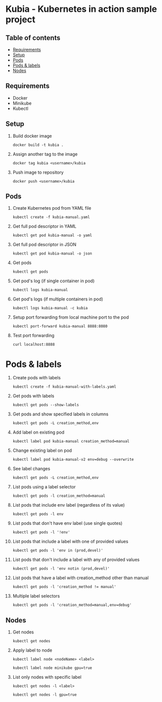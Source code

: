 # Kubia - Kubernetes in action sample project

## Table of contents
* [Requirements](#requirements)
* [Setup](#setup)
* [Pods](#pods)
* [Pods & labels](#pods--labels)
* [Nodes](#nodes)

## Requirements
* Docker
* Minikube
* Kubectl

## Setup
1. Build docker image

    ```docker build -t kubia .```

2. Assign another tag to the image

    ```docker tag kubia <username>/kubia```

3. Push image to repository

    ```docker push <username>/kubia```

## Pods
1. Create Kubernetes pod from YAML file
    
    ```kubectl create -f kubia-manual.yaml``` 

2. Get full pod descriptor in YAML
    
    ```kubectl get pod kubia-manual -o yaml``` 

3. Get full pod descriptor in JSON
    
    ```kubectl get pod kubia-manual -o json``` 

4. Get pods
    
    ```kubectl get pods``` 

5. Get pod's log (if single container in pod)
    
    ```kubectl logs kubia-manual```

6. Get pod's logs (if multiple containers in pod)
    
    ```kubectl logs kubia-manual -c kubia```

7. Setup port forwarding from local machine port to the pod
    
    ```kubectl port-forward kubia-manual 8888:8080```

8. Test port forwarding
    
    ```curl localhost:8888```

# Pods & labels

1. Create pods with labels
    
    ```kubectl create -f kubia-manual-with-labels.yaml```

2. Get pods with labels
    
    ```kubectl get pods --show-labels```

3. Get pods and show specified labels in columns
    
    ```kubectl get pods -L creation_method,env```

4. Add label on existing pod
    
    ```kubectl label pod kubia-manual creation_method=manual```

5. Change existing label on pod
    
    ```kubectl label pod kubia-manual-v2 env=debug --overwrite```

6. See label changes
    
    ```kubectl get pods -L creation_method,env```

7. List pods using a label selector 
    
    ```kubectl get pods -l creation_method=manual```

8. List pods that include env label (regardless of its value)
    
    ```kubectl get pods -l env```

9. List pods that don't have env label (use single quotes)
    
    ```kubectl get pods -l '!env'```

10. List pods that include a label with one of provided values
    
    ```kubectl get pods -l 'env in (prod,devel)'```

11. List pods that don't include a label with any of provided values
    
    ```kubectl get pods -l 'env notin (prod,devel)'```

12. List pods that have a label with creation_method other than manual
    
    ```kubectl get pods -l 'creation_method != manual'```

13. Multiple label selectors
    
    ```kubectl get pods -l 'creation_method=manual,env=debug'```

## Nodes
1. Get nodes

    ```kubectl get nodes```

2. Apply label to node

    ```kubectl label node <nodeName> <label>```

    ```kubectl label node minikube gpu=true```
    
3. List only nodes with specific label
    
    ```kubectl get nodes -l <label>```
    
    ```kubectl get nodes -l gpu=true```
